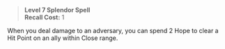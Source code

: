 > **Level 7 Splendor Spell**  
> **Recall Cost:** 1

When you deal damage to an adversary, you can spend 2 Hope to clear a Hit Point on an ally within Close range.
